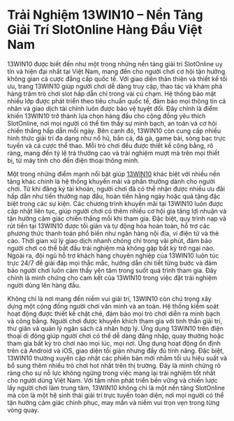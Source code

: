 # Trải Nghiệm 13WIN10 – Nền Tảng Giải Trí SlotOnline Hàng Đầu Việt Nam

13WIN10 được biết đến như một trong những nền tảng giải trí SlotOnline uy tín và hiện đại nhất tại Việt Nam, mang đến cho người chơi cơ hội tận hưởng không gian cá cược đẳng cấp quốc tế. Với giao diện thân thiện và thiết kế tối ưu, trang 13WIN10 giúp người chơi dễ dàng truy cập, thao tác và khám phá hàng trăm trò chơi slot hấp dẫn chỉ trong vài cú chạm. Hệ thống bảo mật nhiều lớp được phát triển theo tiêu chuẩn quốc tế, đảm bảo mọi thông tin cá nhân và giao dịch tài chính luôn được bảo vệ tuyệt đối. Đây chính là điểm khiến 13WIN10 trở thành lựa chọn hàng đầu cho cộng đồng yêu thích SlotOnline, nơi mọi người có thể tìm thấy sự minh bạch, an toàn và cơ hội chiến thắng hấp dẫn mỗi ngày. Bên cạnh đó, 13WIN10 còn cung cấp nhiều hình thức giải trí đa dạng như nổ hũ, bắn cá, đá gà, game bài, sòng bạc trực tuyến và cá cược thể thao. Mỗi trò chơi đều được thiết kế công bằng, rõ ràng, mang đến tỷ lệ trả thưởng cao và trải nghiệm mượt mà trên mọi thiết bị, từ máy tính cho đến điện thoại thông minh.

Một trong những điểm mạnh nổi bật giúp <a href="https://13win10-vn.com">13WIN10</a> khác biệt với nhiều nền tảng khác chính là hệ thống khuyến mãi và phần thưởng dành cho người chơi. Từ khi đăng ký tài khoản, người chơi đã có thể nhận được nhiều ưu đãi hấp dẫn như tiền thưởng nạp đầu, hoàn tiền hằng ngày hoặc quà tặng đặc biệt trong các sự kiện. Các chương trình khuyến mãi tại 13WIN10 luôn được cập nhật liên tục, giúp người chơi có thêm nhiều cơ hội gia tăng lợi nhuận và tận hưởng cảm giác chiến thắng mỗi khi tham gia. Đặc biệt, quy trình nạp và rút tiền tại 13WIN10 được tối giản và tự động hóa hoàn toàn, hỗ trợ các phương thức thanh toán phổ biến như ngân hàng nội địa, ví điện tử và thẻ cào. Thời gian xử lý giao dịch nhanh chóng chỉ trong vài phút, đảm bảo người chơi có thể bắt đầu trải nghiệm mà không gặp bất kỳ trở ngại nào. Ngoài ra, đội ngũ hỗ trợ khách hàng chuyên nghiệp của 13WIN10 luôn túc trực 24/7 để giải đáp mọi thắc mắc, hướng dẫn chi tiết từng bước và đảm bảo người chơi luôn cảm thấy yên tâm trong suốt quá trình tham gia. Đây chính là minh chứng cho cam kết của 13WIN10 trong việc đặt trải nghiệm người dùng lên hàng đầu.

Không chỉ là nơi mang đến niềm vui giải trí, 13WIN10 còn chú trọng xây dựng một cộng đồng người chơi văn minh và an toàn. Hệ thống kiểm soát hoạt động được thiết kế chặt chẽ, đảm bảo mọi trò chơi diễn ra minh bạch và công bằng. Người chơi được khuyến khích tham gia với tinh thần giải trí, thư giãn và quản lý ngân sách cá nhân hợp lý. Ứng dụng 13WIN10 trên điện thoại di động giúp người chơi có thể dễ dàng đăng nhập, quay thưởng hoặc tham gia bất kỳ trò chơi nào mọi lúc, mọi nơi. Ứng dụng hoạt động ổn định trên cả Android và iOS, giao diện tối giản nhưng đầy đủ tính năng. Đặc biệt, 13WIN10 thường xuyên cập nhật các phiên bản mới nhằm tối ưu hiệu suất và bổ sung thêm nhiều trò chơi hot nhất trên thị trường. Đây là minh chứng rõ ràng cho sự nỗ lực không ngừng trong việc mang lại trải nghiệm tốt nhất cho người dùng Việt Nam. Với tầm nhìn phát triển bền vững và chiến lược lấy người chơi làm trung tâm, 13WIN10 không chỉ là một nền tảng SlotOnline mà còn là một hệ sinh thái giải trí trực tuyến toàn diện, nơi mọi người có thể tận hưởng cảm giác chinh phục, may mắn và niềm vui trọn vẹn trong từng vòng quay.
